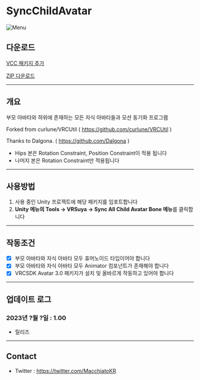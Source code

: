 # SyncChildAvatar

![Menu](https://github.com/crestudio/AvatarSettingUpdater/blob/master/Image/VRSuya_SyncChildAvatar.jpg?raw=true)

## 다운로드

[VCC 패키지 추가](vcc://vpm/addRepo?url=https://macchiato.kr/vpm/vpm.json)

[ZIP 다운로드](https://github.com/crestudio/AvatarSettingUpdater/releases)

---

## 개요

부모 아바타와 하위에 존재하는 모든 자식 아바타들과 모션 동기화 프로그램

Forked from curlune/VRCUtil ( https://github.com/curlune/VRCUtil )

Thanks to Dalgona. ( https://github.com/Dalgona )

- Hips 본은 Rotation Constraint, Position Constraint이 적용 됩니다
- 나머지 본은 Rotation Constraint만 적용됩니다

---

## 사용방법

1. 사용 중인 Unity 프로젝트에 해당 패키지를 임포트합니다
1. **Unity 메뉴의 Tools → VRSuya → Sync All Child Avatar Bone 메뉴**를 클릭합니다

---

## 작동조건

- [x] 부모 아바타와 자식 아바타 모두 휴머노이드 타입이어야 합니다
- [x] 부모 아바타와 자식 아바타 모두 Animator 컴포넌트가 존재해야 합니다
- [x] VRCSDK Avatar 3.0 패키지가 설치 및 올바르게 작동하고 있어야 합니다

---

## 업데이트 로그

### 2023년 ?월 ?일 : 1.00

+ 릴리즈

---

## Contact

- Twitter : https://twitter.com/MacchiatoKR